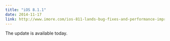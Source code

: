 ```yaml
---
title: "iOS 8.1.1"
date: 2014-11-17
link: http://www.imore.com/ios-811-lands-bug-fixes-and-performance-improvements-ipad-2-and-iphone-4s
---
```

 The update is available today.
